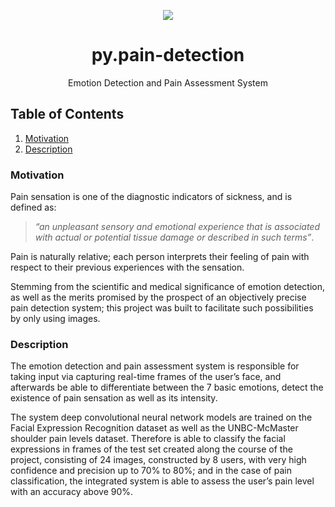 <p align="center">
  <img src="https://emojipedia-us.s3.amazonaws.com/socialmedia/facebook/105/helmet-with-white-cross_26d1.png"/>
</p>

<h1 align="center">py.pain-detection</h1>

<p align="center">Emotion Detection and Pain Assessment System</p>

## Table of Contents
1. [Motivation](#motivation)
2. [Description](#description)

<a name="motivation"></a>
### Motivation

Pain sensation is one of the diagnostic indicators of sickness, and is defined as:

> _“an unpleasant sensory and emotional experience that is associated with actual or potential tissue damage or described in such terms”_.

Pain is naturally relative; each person interprets their feeling of pain with respect to their previous experiences with the sensation.

Stemming from the scientific and medical significance of emotion detection, as well as the merits promised by the prospect of an objectively precise pain detection system; this project was built to facilitate such possibilities by only using images.

<a name="description"></a>
### Description

The emotion detection and pain assessment system is responsible for taking input via capturing real-time frames of the user’s face, and afterwards be able to differentiate between the 7 basic emotions, detect the existence of pain sensation as well as its intensity.

The system deep convolutional neural network models are trained on the Facial Expression Recognition dataset as well as the UNBC-McMaster shoulder pain levels dataset. Therefore is able to classify the facial expressions in frames of the test set created along the course of the project, consisting of 24 images, constructed by 8 users, with very high confidence and precision up to 70% to 80%; and in the case of pain classification, the integrated system is able to assess the user’s pain level with an accuracy above 90%.
